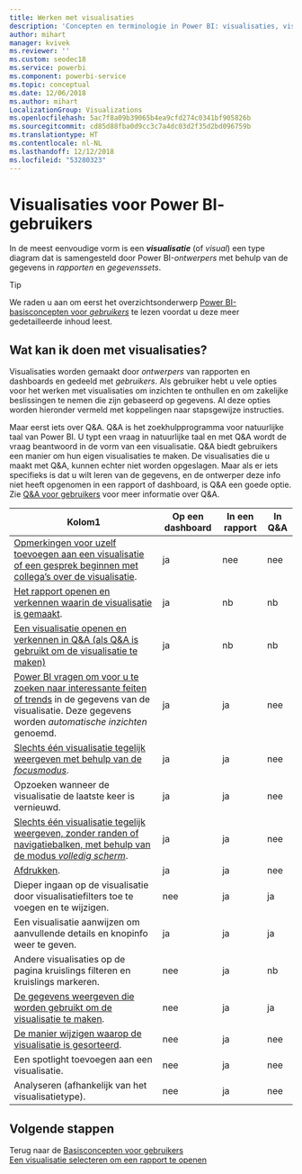 ```yaml
---
title: Werken met visualisaties
description: 'Concepten en terminologie in Power BI: visualisaties, visuals. Wat is een Power BI-visualisatie of -visual?'
author: mihart
manager: kvivek
ms.reviewer: ''
ms.custom: seodec18
ms.service: powerbi
ms.component: powerbi-service
ms.topic: conceptual
ms.date: 12/06/2018
ms.author: mihart
LocalizationGroup: Visualizations
ms.openlocfilehash: 5ac7f8a09b39065b4ea9cfd274c0341bf905826b
ms.sourcegitcommit: cd85d88fba0d9cc3c7a4dc03d2f35d2bd096759b
ms.translationtype: HT
ms.contentlocale: nl-NL
ms.lasthandoff: 12/12/2018
ms.locfileid: "53280323"
---
```

# <a name="visualizations-for-power-bi-consumers"></a>Visualisaties voor Power BI-**gebruikers**

In de meest eenvoudige vorm is een ***visualisatie*** (of *visual*) een type diagram dat is samengesteld door Power BI-*ontwerpers* met behulp van de gegevens in *rapporten* en *gegevenssets*. 

> [!TIP]
> We raden u aan om eerst het overzichtsonderwerp [Power BI-basisconcepten voor *gebruikers*](end-user-basic-concepts.md) te lezen voordat u deze meer gedetailleerde inhoud leest.

## <a name="what-can-i-do-with-visualizations"></a>Wat kan ik doen met visualisaties?

Visualisaties worden gemaakt door *ontwerpers* van rapporten en dashboards en gedeeld met *gebruikers*. Als gebruiker hebt u vele opties voor het werken met visualisaties om inzichten te onthullen en om zakelijke beslissingen te nemen die zijn gebaseerd op gegevens. Al deze opties worden hieronder vermeld met koppelingen naar stapsgewijze instructies.

Maar eerst iets over Q&A. Q&A is het zoekhulpprogramma voor natuurlijke taal van Power BI. U typt een vraag in natuurlijke taal en met Q&A wordt de vraag beantwoord in de vorm van een visualisatie. Q&A biedt gebruikers een manier om hun eigen visualisaties te maken. De visualisaties die u maakt met Q&A, kunnen echter niet worden opgeslagen. Maar als er iets specifieks is dat u wilt leren van de gegevens, en de ontwerper deze info niet heeft opgenomen in een rapport of dashboard, is Q&A een goede optie. Zie [Q&A voor gebruikers](end-user-q-and-a.md) voor meer informatie over Q&A.



|Kolom1  |Op een dashboard  |In een rapport  | In Q&A
|---------|---------|---------|--------|
|[Opmerkingen voor uzelf toevoegen aan een visualisatie of een gesprek beginnen met collega’s over de visualisatie](end-user-comment.md).     |  ja       |   nee      |  nee  |
|[Het rapport openen en verkennen waarin de visualisatie is gemaakt](end-user-tiles.md).     |    ja     |   nb      |  nb |
|[Een visualisatie openen en verkennen in Q&A (als Q&A is gebruikt om de visualisatie te maken)](end-user-q-and-a.md)     |   ja      |   nb      |  nb  |
|[Power BI vragen om voor u te zoeken naar interessante feiten of trends](end-user-insights.md) in de gegevens van de visualisatie.  Deze gegevens worden *automatische inzichten* genoemd.     |    ja     |   ja      | nee   |
|[Slechts één visualisatie tegelijk weergeven met behulp van de *focusmodus*](end-user-focus.md).     | ja        |   ja      | nee  |
|Opzoeken wanneer de visualisatie de laatste keer is vernieuwd.     |  ja       |    ja     | nee  |
|[Slechts één visualisatie tegelijk weergeven, zonder randen of navigatiebalken, met behulp van de modus *volledig scherm*](end-user-focus.md).     |   ja      |  ja       | nee  |
|[Afdrukken](end-user-print.md).     |  ja       |   ja      | nee  |
|Dieper ingaan op de visualisatie door visualisatiefilters toe te voegen en te wijzigen.     |    nee     |   ja      | ja  |
|Een visualisatie aanwijzen om aanvullende details en knopinfo weer te geven.     |    ja     |   ja      | ja  |
|Andere visualisaties op de pagina kruislings filteren en kruislings markeren.     |   nee      |   ja      | nb  |
|[De gegevens weergeven die worden gebruikt om de visualisatie te maken](end-user-show-data.md).     |  nee       |   ja      | ja  |
| [De manier wijzigen waarop de visualisatie is gesorteerd](end-user-search-sort.md). | nee  | ja  | nee  |
| Een spotlight toevoegen aan een visualisatie. | nee  | ja  |  nee |
| Analyseren (afhankelijk van het visualisatietype). | nee  | ja  | nee  |

## <a name="next-steps"></a>Volgende stappen
Terug naar de [Basisconcepten voor gebruikers](end-user-basic-concepts.md)    
[Een visualisatie selecteren om een rapport te openen](end-user-report-open.md)